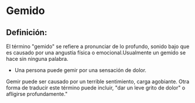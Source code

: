 # Gemido

## Definición: 

El término "gemido" se refiere a pronunciar de lo profundo, sonido bajo que es causado por una angustia física o emocional.Usualmente un gemido se hace sin ninguna palabra.

* Una persona puede gemir por una sensación de dolor.

Gemir puede ser causado por un terrible sentimiento, carga agobiante.
Otra forma de traducir este término puede incluir, "dar un leve grito de dolor" o afligirse profundamente."


